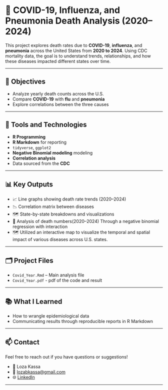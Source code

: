 # 🦠 COVID-19, Influenza, and Pneumonia Death Analysis (2020–2024)

This project explores death rates due to **COVID-19**, **influenza**, and **pneumonia** across the United States from **2020 to 2024**. Using CDC mortality data, the goal is to understand trends, relationships, and how these diseases impacted different states over time.

---

## 📌 Objectives

- Analyze yearly death counts across the U.S.
- Compare **COVID-19** with **flu** and **pneumonia**
- Explore correlations between the three causes

---

## 🧰 Tools and Technologies

- **R Programming**
- **R Markdown** for reporting
- `tidyverse`, `ggplot2`
- **Negative Binomial modeling** modeling
- **Correlation analysis**
- Data sourced from the **CDC**

---

## 📊 Key Outputs

- 📈 Line graphs showing death rate trends (2020–2024)
- 📉 Correlation matrix between diseases
- 🗺️ State-by-state breakdowns and visualizations
- 🔮 Analysis of death numbers(2020–2024) Through a negative binomial regression with interaction
- 🗺️ Utilized an interactive map to visualize the temporal and spatial impact of various diseases across U.S. states.

---

## 🗂 Project Files

- `Covid_Year.Rmd` – Main analysis file
- `Covid_Year.pdf` - pdf of the code and result

---

## 📚 What I Learned

- How to wrangle epidemiological data
- Communicating results through reproducible reports in R Markdown

---

## 📫 Contact

Feel free to reach out if you have questions or suggestions!

- 💼 Loza Kassa  
- 📧 lozabkassa@gmail.com  
- 🌐 [LinkedIn](www.linkedin.com/in/loza-kassa-411044234)

---
